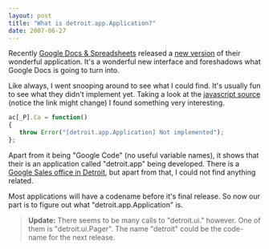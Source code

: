 ```yaml
---
layout: post
title: "What is detroit.app.Application?"
date: 2007-06-27
---
```


Recently [Google Docs & Spreadsheets] released a [new version] of their wonderful application. It's a wonderful new interface and foreshadows what Google Docs is going to turn into.

Like always, I went snooping around to see what I could find. It's usually fun to see what they didn't implement yet. Taking a look at the [javascript source] (notice the link might change) I found something very interesting.

```javascript
ac[_P].Ca = function()
{
   throw Error("[detroit.app.Application] Not implemented");
};
```

Apart from it being "Google Code" (no useful variable names), it shows that their is an application called "detroit.app" being developed. There is a [Google Sales office in Detroit], but apart from that, I could not find anything related.

Most applications will have a codename before it's final release. So now our part is to figure out what "detroit.app.Application" is.

> **Update:** There seems to be many calls to "detroit.ui." however. One of them is "detroit.ui.Pager". The name "detroit" could be the code-name for the next release.

[Google Docs & Spreadsheets]: http://docs.google.com
[new version]: http://google-d-s.blogspot.com/2007/06/entirely-new-way-to-stay-organized.html
[javascript source]: http://docs.google.com/doclist/client/js/434292853-doclist_local.js
[Google Sales office in Detroit]: http://maps.google.com/maps?q=2000+Town+Center,+Suite+1900,+Southfield,+MI+(Google+Detroit)
